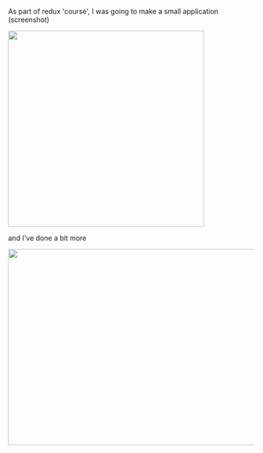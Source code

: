 As part of redux 'course', I was going to make a small application (screenshot)

<img src="https://user-images.githubusercontent.com/40953265/138954549-bbf8e0a6-cb26-4ae7-8a8d-bfcb99a21bc4.jpg" width="400" height="400"/>

and I've done a bit more

<img src="https://user-images.githubusercontent.com/40953265/138955178-6fa31ca4-08e6-4bcd-ab12-51761c916b68.gif" width="700" height="400"/>

